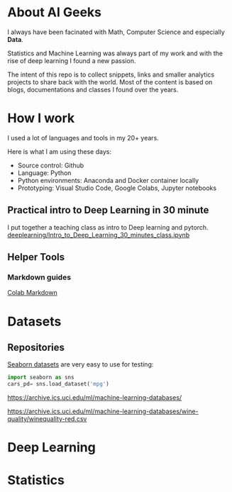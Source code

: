 # About AI Geeks
I always have been facinated with Math, Computer Science and especially **Data**. 

Statistics and Machine Learning was always part of my work and with the rise of deep learning I found a new passion. 

The intent of this repo is to collect snippets, links and smaller analytics projects to share back with the world. Most of the content is based on blogs, documentations and classes I found over the years.

# How I work
I used a lot of languages and tools in my 20+ years. 

Here is what I am using these days:
- Source control: Github
- Language: Python
- Python environments: Anaconda and Docker container locally
- Prototyping: Visual Studio Code, Google Colabs, Jupyter notebooks

## Practical intro to Deep Learning in 30 minute
I put together a teaching class as intro to Deep learning and pytorch. 
[deeplearning/Intro_to_Deep_Learning_30_minutes_class.ipynb](https://github.com/tomafischer/ai_geeks/blob/main/deeplearning/Intro_to_Deep_Learning_30_minutes_class.ipynb)

## Helper Tools
### Markdown guides  
[Colab Markdown](https://colab.research.google.com/notebooks/markdown_guide.ipynb#scrollTo=Lhfnlq1Surtk)


# Datasets
## Repositories
[Seaborn datasets](https://github.com/mwaskom/seaborn-data) are very easy to use for testing:

```python
import seaborn as sns
cars_pd= sns.load_dataset('mpg')
```

https://archive.ics.uci.edu/ml/machine-learning-databases/

https://archive.ics.uci.edu/ml/machine-learning-databases/wine-quality/winequality-red.csv

# Deep Learning


# Statistics


